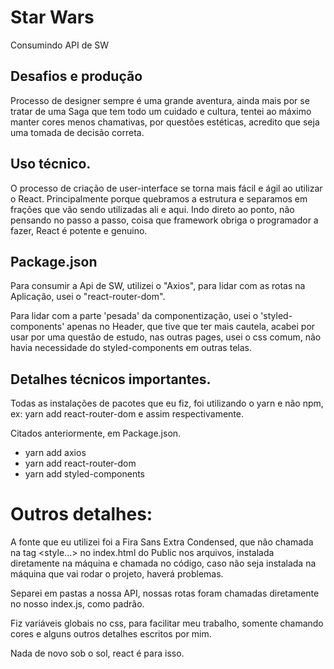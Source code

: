 # Star Wars 

Consumindo API de SW


## Desafios e produção
Processo de designer sempre é uma grande aventura, ainda mais por se tratar de uma Saga que tem todo um cuidado e cultura, tentei ao máximo manter cores menos chamativas, por questões estéticas, acredito que seja uma tomada de decisão correta.

## Uso técnico.

O processo de criação de user-interface se torna mais fácil e ágil ao utilizar o React. Principalmente porque quebramos a estrutura e separamos em frações que vão sendo utilizadas ali e aqui. Indo direto ao ponto, não pensando no passo a passo, coisa que framework obriga o programador a fazer, React é potente e genuino. 

## Package.json

Para consumir a Api de SW, utilizei o "Axios", para lidar com as rotas na Aplicação, usei o "react-router-dom". 

Para lidar com a parte 'pesada' da componentização, usei o 'styled-components' apenas no Header, que tive que ter mais cautela, acabei por usar por uma questão de estudo, nas outras pages, usei o css comum, não havia necessidade do styled-components em outras telas. 

## Detalhes técnicos importantes.

Todas as instalações de pacotes que eu fiz, foi utilizando o yarn e não npm, ex: yarn add react-router-dom e assim respectivamente.

Citados anteriormente, em Package.json.

 - yarn add axios
 - yarn add react-router-dom
 - yarn add styled-components

# Outros detalhes:

A fonte que eu utilizei foi a Fira Sans Extra Condensed, que não chamada na tag <style...> no index.html do Public nos arquivos, instalada diretamente na máquina e chamada no código, caso não seja instalada na máquina que vai rodar o projeto, haverá problemas.

Separei em pastas a nossa API, nossas rotas foram chamadas diretamente no nosso index.js, como padrão.

Fiz variáveis globais no css, para facilitar meu trabalho, somente chamando cores e alguns outros detalhes escritos por mim.

Nada de novo sob o sol, react é para isso.



